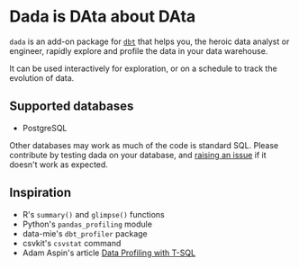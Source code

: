 # Dada is DAta about DAta
 
`dada` is an add-on package for [`dbt`](https://www.getdbt.com/) that helps
you, the heroic data analyst or engineer, rapidly explore and profile the data in 
your data warehouse.

It can be used interactively for exploration, or on a schedule to track 
the evolution of data.

## Supported databases

* PostgreSQL

Other databases may work as much of the code is standard SQL. 
Please contribute by testing dada on your database, and 
[raising an issue](https://github.com/dah33/dbt-dada/issues) 
if it doesn't work as expected.

## Inspiration

* R's `summary()` and `glimpse()` functions
* Python's `pandas_profiling` module
* data-mie's `dbt_profiler` package
* csvkit's `csvstat` command
* Adam Aspin's article [Data Profiling with T-SQL](https://www.sqlservercentral.com/articles/data-profiling-with-t-sql)
